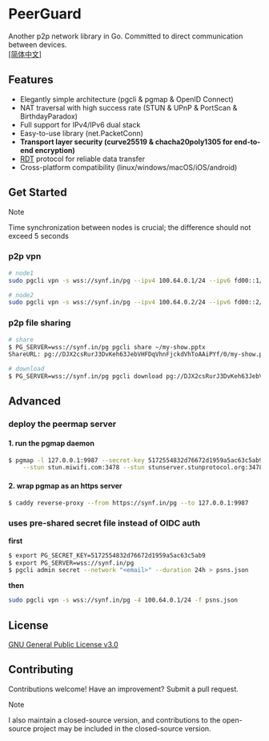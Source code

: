 # PeerGuard

Another p2p network library in Go. Committed to direct communication between devices.  
[[简体中文]](https://github.com/sigcn/pg/blob/main/README_zh_CN.md)
## Features
- Elegantly simple architecture (pgcli & pgmap & OpenID Connect)
- NAT traversal with high success rate (STUN & UPnP & PortScan & BirthdayParadox)
- Full support for IPv4/IPv6 dual stack
- Easy-to-use library (net.PacketConn) 
- **Transport layer security (curve25519 & chacha20poly1305 for end-to-end encryption)**
- [RDT](https://github.com/sigcn/pg/tree/main/rdt) protocol for reliable data transfer  
- Cross-platform compatibility (linux/windows/macOS/iOS/android)

## Get Started
> [!NOTE]
> Time synchronization between nodes is crucial; the difference should not exceed 5 seconds
### p2p vpn
```sh
# node1
sudo pgcli vpn -s wss://synf.in/pg --ipv4 100.64.0.1/24 --ipv6 fd00::1/64
```
```sh
# node2
sudo pgcli vpn -s wss://synf.in/pg --ipv4 100.64.0.2/24 --ipv6 fd00::2/64
```
### p2p file sharing
```sh
# share
$ PG_SERVER=wss://synf.in/pg pgcli share ~/my-show.pptx
ShareURL: pg://DJX2csRurJ3DvKeh63JebVHFDqVhnFjckdVhToAAiPYf/0/my-show.pptx
```
```sh
# download
$ PG_SERVER=wss://synf.in/pg pgcli download pg://DJX2csRurJ3DvKeh63JebVHFDqVhnFjckdVhToAAiPYf/0/my-show.pptx
```

## Advanced
### deploy the peermap server
#### 1. run the pgmap daemon
```sh
$ pgmap -l 127.0.0.1:9987 --secret-key 5172554832d76672d1959a5ac63c5ab9 \
    --stun stun.miwifi.com:3478 --stun stunserver.stunprotocol.org:3478
```

#### 2. wrap pgmap as an https server
```sh
$ caddy reverse-proxy --from https://synf.in/pg --to 127.0.0.1:9987
```
### uses pre-shared secret file instead of OIDC auth 
**first**
```sh
$ export PG_SECRET_KEY=5172554832d76672d1959a5ac63c5ab9
$ export PG_SERVER=wss://synf.in/pg
$ pgcli admin secret --network "<email>" --duration 24h > psns.json
```
**then**
```sh
sudo pgcli vpn -s wss://synf.in/pg -4 100.64.0.1/24 -f psns.json
```
## License
[GNU General Public License v3.0](https://github.com/sigcn/pg/blob/main/LICENSE)

## Contributing
Contributions welcome! Have an improvement? Submit a pull request. 
> [!NOTE]
> I also maintain a closed-source version, and contributions to the open-source project may be included in the closed-source version.
